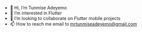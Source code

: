 - 👋 Hi, I’m Tunmise Adeyemo
- 👀 I’m interested in Flutter
- 💞️ I’m looking to collaborate on Flutter mobile projects
- 📫 How to reach me email to mrtunmiseadeyemo@gmail.com

<!---
TunmiseM/TunmiseM is a ✨ special ✨ repository because its `README.md` (this file) appears on your GitHub profile.
You can click the Preview link to take a look at your changes.
--->
